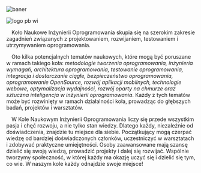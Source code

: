 ![baner](https://github.com/Inzynieria-Oprogramowania-PB/.github/assets/62174194/8688309f-533c-4dee-bce0-44969f152539)

![logo pb wi](https://pb.edu.pl/siw/wp-content/uploads/sites/101/2023/05/logo-WI-PB-wersja-pelna-kolor-czarny-zoom-2.webp)

&emsp;Koło Naukowe Inżynierii Oprogramowania skupia się na szerokim zakresie zagadnień związanych z projektowaniem, rozwijaniem, testowaniem i utrzymywaniem oprogramowania.

&emsp;Oto kilka potencjalnych tematów naukowych, które mogą być poruszane w ramach takiego koła: *metodologie tworzenia oprogramowania, inżynieria wymagań, architektura oprogramowania, testowanie oprogramowania, integracja i dostarczanie ciągłe, bezpieczeństwo oprogramowania, oprogramowanie OpenSource, rozwój aplikacji mobilnych, technologie webowe, optymalizacja wydajności, rozwój oparty na chmurze oraz sztuczna inteligencja w inżynierii oprogramowania*. Każdy z tych tematów może być rozwinięty w ramach działalności koła, prowadząc do głębszych badań, projektów i warsztatów. 

&emsp;W Kole Naukowym Inżynierii Oprogramowania liczy się przede wszystkim pasja i chęć rozwoju, a nie tylko stan wiedzy. Dlatego każdy, niezależnie od doświadczenia, znajdzie tu miejsce dla siebie. Początkujący mogą czerpać wiedzę od bardziej doświadczonych członków, uczestniczyć w warsztatach i zdobywać praktyczne umiejętności. Osoby zaawansowane mają szansę dzielić się swoją wiedzą, prowadzić projekty i dalej się rozwijać. Wspólnie tworzymy społeczność, w której każdy ma okazję uczyć się i dzielić się tym, co wie. W naszym kole każdy odnajdzie swoje miejsce!

